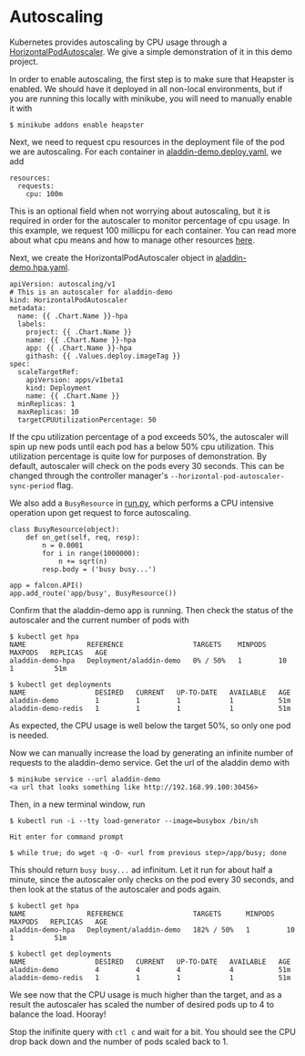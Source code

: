 # Autoscaling
Kubernetes provides autoscaling by CPU usage through a [HorizontalPodAutoscaler](https://kubernetes.io/docs/tasks/run-application/horizontal-pod-autoscale/). We give a simple demonstration of it in this demo project.

In order to enable autoscaling, the first step is to make sure that Heapster is enabled. We should have it deployed in all non-local environments, but if you are running this locally with minikube, you will need to manually enable it with

    $ minikube addons enable heapster

Next, we need to request cpu resources in the deployment file of the pod we are autoscaling. For each container in [aladdin-demo.deploy.yaml](../helm/aladdin-demo/templates/aladdin-demo.deploy.yaml), we add

    resources:
      requests:
        cpu: 100m
        
This is an optional field when not worrying about autoscaling, but it is required in order for the autoscaler to monitor percentage of cpu usage. In this example, we request 100 millicpu for each container. You can read more about what cpu means and how to manage other resources [here](https://kubernetes.io/docs/concepts/configuration/manage-compute-resources-container/). 

Next, we create the HorizontalPodAutoscaler object in [aladdin-demo.hpa.yaml](../helm/aladdin-demo/templates/aladdin-demo.hpa.yaml).

    apiVersion: autoscaling/v1
    # This is an autoscaler for aladdin-demo
    kind: HorizontalPodAutoscaler
    metadata:
      name: {{ .Chart.Name }}-hpa
      labels:
        project: {{ .Chart.Name }}
        name: {{ .Chart.Name }}-hpa
        app: {{ .Chart.Name }}-hpa
        githash: {{ .Values.deploy.imageTag }}
    spec:
      scaleTargetRef:
        apiVersion: apps/v1beta1
        kind: Deployment
        name: {{ .Chart.Name }}
      minReplicas: 1
      maxReplicas: 10
      targetCPUUtilizationPercentage: 50

If the cpu utilization percentage of a pod exceeds 50%, the autoscaler will spin up new pods until each pod has a below 50% cpu utilization. This utilization percentage is quite low for purposes of demonstration. By default, autoscaler will check on the pods every 30 seconds. This can be changed through the controller manager's `--horizontal-pod-autoscaler-sync-period` flag.

We also add a `BusyResource` in [run.py](../app/run.py), which performs a CPU intensive operation upon get request to force autoscaling.

    class BusyResource(object):
        def on_get(self, req, resp):
            n = 0.0001
            for i in range(1000000):
                n += sqrt(n)
            resp.body = ('busy busy...')

    app = falcon.API()
    app.add_route('app/busy', BusyResource())

Confirm that the aladdin-demo app is running. Then check the status of the autoscaler and the current number of pods with

    $ kubectl get hpa
    NAME               REFERENCE                 TARGETS    MINPODS   MAXPODS   REPLICAS   AGE
    aladdin-demo-hpa   Deployment/aladdin-demo   0% / 50%   1         10        1          51m
    
    $ kubectl get deployments
    NAME                 DESIRED   CURRENT   UP-TO-DATE   AVAILABLE   AGE
    aladdin-demo         1         1         1            1           51m
    aladdin-demo-redis   1         1         1            1           51m
    
As expected, the CPU usage is well below the target 50%, so only one pod is needed.

Now we can manually increase the load by generating an infinite number of requests to the aladdin-demo service. Get the url of the aladdin demo with
    
    $ minikube service --url aladdin-demo
    <a url that looks something like http://192.168.99.100:30456>

Then, in a new terminal window, run
    
    $ kubectl run -i --tty load-generator --image=busybox /bin/sh

    Hit enter for command prompt

    $ while true; do wget -q -O- <url from previous step>/app/busy; done

This should return `busy busy...` ad infinitum. Let it run for about half a minute, since the autoscaler only checks on the pod every 30 seconds, and then look at the status of the autoscaler and pods again.

    $ kubectl get hpa
    NAME               REFERENCE                 TARGETS      MINPODS   MAXPODS   REPLICAS   AGE
    aladdin-demo-hpa   Deployment/aladdin-demo   182% / 50%   1         10        1          51m
    
    $ kubectl get deployments
    NAME                 DESIRED   CURRENT   UP-TO-DATE   AVAILABLE   AGE
    aladdin-demo         4         4         4            4           51m
    aladdin-demo-redis   1         1         1            1           51m
    
We see now that the CPU usage is much higher than the target, and as a result the autoscaler has scaled the number of desired pods up to 4 to balance the load. Hooray!

Stop the inifinite query with `ctl c` and wait for a bit. You should see the CPU drop back down and the number of pods scaled back to 1. 
